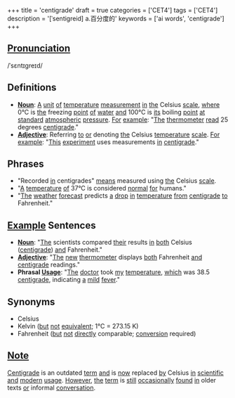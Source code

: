 +++
title = 'centigrade'
draft = true
categories = ['CET4']
tags = ['CET4']
description = '[ˈsentigreid] a.百分度的'
keywords = ['ai words', 'centigrade']
+++

## [Pronunciation](/post/pronunciation/)
/ˈsɛntɪɡreɪd/

## Definitions
- **[Noun](/post/noun/)**: [A](/post/a/) [unit](/post/unit/) [of](/post/of/) [temperature](/post/temperature/) [measurement](/post/measurement/) [in](/post/in/) [the](/post/the/) Celsius [scale](/post/scale/), [where](/post/where/) 0°C is [the](/post/the/) freezing [point](/post/point/) [of](/post/of/) [water](/post/water/) [and](/post/and/) 100°C is [its](/post/its/) boiling [point](/post/point/) [at](/post/at/) [standard](/post/standard/) [atmospheric](/post/atmospheric/) [pressure](/post/pressure/). [For](/post/for/) [example](/post/example/): "[The](/post/the/) [thermometer](/post/thermometer/) [read](/post/read/) 25 degrees [centigrade](/post/centigrade/)."
- **[Adjective](/post/adjective/)**: Referring [to](/post/to/) [or](/post/or/) denoting [the](/post/the/) Celsius [temperature](/post/temperature/) [scale](/post/scale/). [For](/post/for/) [example](/post/example/): "[This](/post/this/) [experiment](/post/experiment/) uses measurements [in](/post/in/) [centigrade](/post/centigrade/)."

## Phrases
- "Recorded [in](/post/in/) centigrades" [means](/post/means/) measured using [the](/post/the/) Celsius [scale](/post/scale/).
- "[A](/post/a/) [temperature](/post/temperature/) [of](/post/of/) 37°C is considered [normal](/post/normal/) [for](/post/for/) humans."
- "[The](/post/the/) [weather](/post/weather/) [forecast](/post/forecast/) predicts [a](/post/a/) [drop](/post/drop/) [in](/post/in/) [temperature](/post/temperature/) [from](/post/from/) [centigrade](/post/centigrade/) [to](/post/to/) Fahrenheit."

## [Example](/post/example/) Sentences
- **[Noun](/post/noun/)**: "[The](/post/the/) scientists compared [their](/post/their/) results [in](/post/in/) [both](/post/both/) Celsius ([centigrade](/post/centigrade/)) [and](/post/and/) Fahrenheit."
- **[Adjective](/post/adjective/)**: "[The](/post/the/) [new](/post/new/) [thermometer](/post/thermometer/) displays [both](/post/both/) Fahrenheit [and](/post/and/) [centigrade](/post/centigrade/) readings."
- **Phrasal [Usage](/post/usage/)**: "[The](/post/the/) [doctor](/post/doctor/) took [my](/post/my/) [temperature](/post/temperature/), [which](/post/which/) was 38.5 [centigrade](/post/centigrade/), indicating [a](/post/a/) [mild](/post/mild/) [fever](/post/fever/)."

## Synonyms
- Celsius
- Kelvin ([but](/post/but/) [not](/post/not/) [equivalent](/post/equivalent/); 1°C = 273.15 K)
- Fahrenheit ([but](/post/but/) [not](/post/not/) [directly](/post/directly/) comparable; [conversion](/post/conversion/) required)

## [Note](/post/note/)
[Centigrade](/post/centigrade/) is an outdated [term](/post/term/) [and](/post/and/) is [now](/post/now/) replaced [by](/post/by/) Celsius [in](/post/in/) [scientific](/post/scientific/) [and](/post/and/) [modern](/post/modern/) [usage](/post/usage/). [However](/post/however/), [the](/post/the/) [term](/post/term/) is [still](/post/still/) [occasionally](/post/occasionally/) [found](/post/found/) [in](/post/in/) older texts [or](/post/or/) informal [conversation](/post/conversation/).
